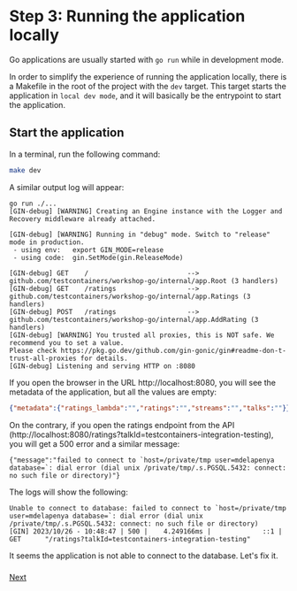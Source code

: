 # Step 3: Running the application locally

Go applications are usually started with `go run` while in development mode.

In order to simplify the experience of running the application locally, there is a Makefile in the root of the project with the `dev` target. This target starts the application in `local dev mode`, and it will basically be the entrypoint to start the application.

## Start the application

In a terminal, run the following command:

```bash
make dev
```

A similar output log will appear:

```text
go run ./...
[GIN-debug] [WARNING] Creating an Engine instance with the Logger and Recovery middleware already attached.

[GIN-debug] [WARNING] Running in "debug" mode. Switch to "release" mode in production.
 - using env:   export GIN_MODE=release
 - using code:  gin.SetMode(gin.ReleaseMode)

[GIN-debug] GET    /                         --> github.com/testcontainers/workshop-go/internal/app.Root (3 handlers)
[GIN-debug] GET    /ratings                  --> github.com/testcontainers/workshop-go/internal/app.Ratings (3 handlers)
[GIN-debug] POST   /ratings                  --> github.com/testcontainers/workshop-go/internal/app.AddRating (3 handlers)
[GIN-debug] [WARNING] You trusted all proxies, this is NOT safe. We recommend you to set a value.
Please check https://pkg.go.dev/github.com/gin-gonic/gin#readme-don-t-trust-all-proxies for details.
[GIN-debug] Listening and serving HTTP on :8080
```

If you open the browser in the URL http://localhost:8080, you will see the metadata of the application, but all the values are empty:

```json
{"metadata":{"ratings_lambda":"","ratings":"","streams":"","talks":""}}
```

On the contrary, if you open the ratings endpoint from the API (http://localhost:8080/ratings?talkId=testcontainers-integration-testing), you will get a 500 error and a similar message:

```text
{"message":"failed to connect to `host=/private/tmp user=mdelapenya database=`: dial error (dial unix /private/tmp/.s.PGSQL.5432: connect: no such file or directory)"}
```

The logs will show the following:

```text
Unable to connect to database: failed to connect to `host=/private/tmp user=mdelapenya database=`: dial error (dial unix /private/tmp/.s.PGSQL.5432: connect: no such file or directory)
[GIN] 2023/10/26 - 10:48:47 | 500 |    4.249166ms |             ::1 | GET      "/ratings?talkId=testcontainers-integration-testing"
```

It seems the application is not able to connect to the database. Let's fix it.

### 
[Next](step-4-dev-mode-with-testcontainers.md)